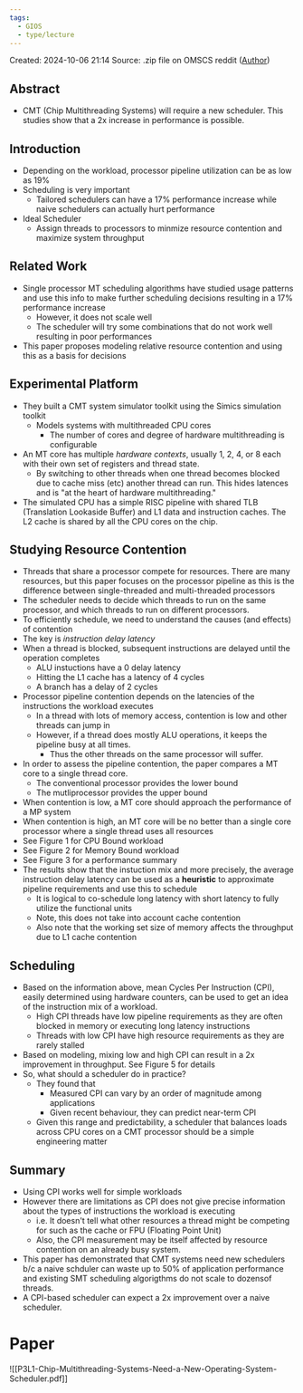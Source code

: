 ```yaml
---
tags:
  - GIOS
  - type/lecture
---
```

Created: 2024-10-06 21:14
Source: .zip file on OMSCS reddit ([Author](https://github.com/wynand1004))
## Abstract
- CMT (Chip Multithreading Systems) will require a new scheduler. This studies show that a 2x increase in performance is possible.
## Introduction
 - Depending on the workload, processor pipeline utilization can be as low as 19%
 - Scheduling is very important
	 - Tailored schedulers can have a 17% performance increase while naive schedulers can actually hurt performance
 - Ideal Scheduler
	 - Assign threads to processors to minmize resource contention and maximize system throughput

## Related Work
 - Single processor MT scheduling algorithms have studied usage patterns and use this info to make further scheduling decisions resulting in a 17% performance increase
	 - However, it does not scale well
	 - The scheduler will try some combinations that do not work well resulting in poor performances
 - This paper proposes modeling relative resource contention and using this as a basis for decisions

## Experimental Platform
 - They built a CMT system simulator toolkit using the Simics simulation toolkit
	 - Models systems with multithreaded CPU cores
		 - The number of cores and degree of hardware multithreading is configurable
 - An MT core has multiple *hardware contexts*, usually 1, 2, 4, or 8 each with their own set of registers and thread state.
	 - By switching to other threads when one thread becomes blocked due to cache miss (etc) another thread can run. This hides latences and is "at the heart of hardware multithreading."
 - The simulated CPU has a simple RISC pipeline with shared TLB (Translation Lookaside Buffer) and L1 data and instruction caches. The L2 cache is shared by all the CPU cores on the chip.

## Studying Resource Contention
 - Threads that share a processor compete for resources. There are many resources, but this paper focuses on the processor pipeline as this is the difference between single-threaded and multi-threaded processors
 - The scheduler needs to decide which threads to run on the same processor, and which threads to run on different processors.
 - To efficiently schedule, we need to understand the causes (and effects) of contention
 - The key is *instruction delay latency*
 - When a thread is blocked, subsequent instructions are delayed until the operation completes
	 - ALU instuctions have a 0 delay latency
	 - Hitting the L1 cache has a latency of 4 cycles
	 - A branch has a delay of 2 cycles
 - Processor pipeline contention depends on the latencies of the instructions the workload executes
	 - In a thread with lots of memory access, contention is low and other threads can jump in
	 - However, if a thread does mostly ALU operations, it keeps the pipeline busy at all times.
		 - Thus the other threads on the same processor will suffer.
 - In order to assess the pipeline contention, the paper compares a MT core to a single thread core.
	 - The conventional processor provides the lower bound
	 - The mutliprocessor provides the upper bound
 - When contention is low, a MT core should approach the performance of a MP system
 - When contention is high, an MT core will be no better than a single core processor where a single thread uses all resources
 - See Figure 1 for CPU Bound workload
 - See Figure 2 for Memory Bound workload
 - See Figure 3 for a performance summary
 - The results show that the instuction mix and more precisely, the average instruction delay latency can be used as a **heuristic** to approximate pipeline requirements and use this to schedule
	 - It is logical to co-schedule long latency with short latency to fully utilize the functional units
	 - Note, this does not take into account cache contention
	 - Also note that the working set size of memory affects the throughput due to L1 cache contention
 
 ## Scheduling
  - Based on the information above, mean Cycles Per Instruction (CPI), easily determined using hardware counters, can be used to get an idea of the instruction mix of a workload. 
	  - High CPI threads have low pipeline requirements as they are often blocked in memory or executing long latency instructions
	  - Threads with low CPI have high resource requirements as they are rarely stalled
  - Based on modeling, mixing low and high CPI can result in a 2x improvement in throughput. See Figure 5 for details
  - So, what should a scheduler do in practice?
	  - They found that
		  - Measured CPI can vary by an order of magnitude among applications
		  - Given recent behaviour, they can predict near-term CPI
	  - Given this range and predictability, a scheduler that balances loads across CPU cores on a CMT processor should be a simple engineering matter

## Summary
 - Using CPI works well for simple workloads
 - However there are limitations as CPI does not give precise information about the types of instructions the workload is executing
	 - i.e. It doesn't tell what other resources a thread might be competing for such as the cache or FPU (Floating Point Unit)
	 - Also, the CPI measurement may be itself affected by resource contention on an already busy system.
 - This paper has demonstrated that CMT systems need new schedulers b/c a naive schduler can waste up to 50% of application performance and existing SMT scheduling algorigthms do not scale to dozensof threads.
 - A CPI-based scheduler can expect a 2x improvement over a naive scheduler.
# Paper
![[P3L1-Chip-Multithreading-Systems-Need-a-New-Operating-System-Scheduler.pdf]]


